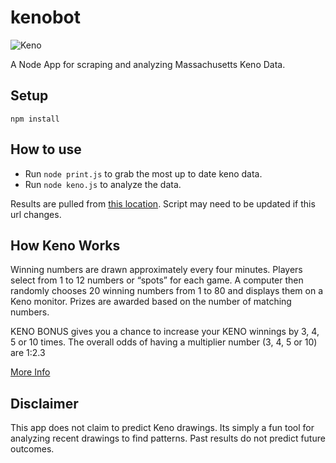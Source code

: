 # kenobot

![Keno](https://cf.geekdo-images.com/images/pic419804.jpg)

A Node App for scraping and analyzing Massachusetts Keno Data.

## Setup
`npm install`

## How to use
- Run `node print.js` to grab the most up to date keno data.
- Run `node keno.js` to analyze the data.

Results are pulled from [this location](http://www.masslottery.com/data/json/search/dailygames/todays/15.json). Script may need to be updated if this url changes.

## How Keno Works

Winning numbers are drawn approximately every four minutes. Players select from 1 to 12 numbers or “spots” for each game. A computer then randomly chooses 20 winning numbers from 1 to 80 and displays them on a Keno monitor. Prizes are awarded based on the number of matching numbers.

KENO BONUS gives you a chance to increase your KENO winnings by 3, 4, 5 or 10 times. The overall odds of having a multiplier number (3, 4, 5 or 10) are 1:2.3

[More Info](http://www.masslottery.com/games/keno.html)

## Disclaimer

This app does not claim to predict Keno drawings. Its simply a fun tool for analyzing recent drawings to find patterns. Past results do not predict future outcomes.